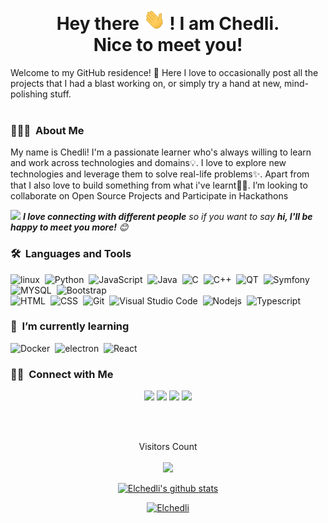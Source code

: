 <h1 align="center">Hey there <img alt="wave" src="https://raw.githubusercontent.com/Elchedli/Elchedli/main/Hi.gif" width="35"> ! I am Chedli.<br> Nice to meet you!</h1>

Welcome to my GitHub residence! 👋 Here I love to occasionally post all the projects that I had a blast working on, or simply try a hand at new, mind-polishing stuff.
<br/><br/>
### 👨🏻‍💻 &nbsp;About Me

My name is Chedli! I'm a passionate learner who's always willing to learn and work across technologies and domains💡. I love to explore new technologies and leverage them to solve real-life problems✨. Apart from that I also love to build something from what i've learnt👨🏻‍. I’m looking to collaborate on Open Source Projects and Participate in Hackathons

<img src="https://media.giphy.com/media/LnQjpWaON8nhr21vNW/giphy.gif" width="40"> <em><b>I love connecting with different people</b> so if you want to say <b>hi, I'll be happy to meet you more!</b> :blush:</em>


### 🛠 &nbsp;Languages and Tools

![linux](https://img.shields.io/badge/-linux-05122A?style=flat&logo=linux)&nbsp;
![Python](https://img.shields.io/badge/-Python-05122A?style=flat&logo=python)&nbsp;
![JavaScript](https://img.shields.io/badge/-JavaScript-05122A?style=flat&logo=javascript)&nbsp;
![Java](https://img.shields.io/badge/-Java-05122A?style=flat&logo=Java&logoColor=FFA518)&nbsp;
![C](https://img.shields.io/badge/-C-05122A?style=flat&logo=C&logoColor=A8B9CC)&nbsp;
![C++](https://img.shields.io/badge/-C++-05122A?style=flat&logo=C%2B%2B&logoColor=00599C)&nbsp;
![QT](https://img.shields.io/badge/-QT-05122A?style=flat&logo=qt)&nbsp;
![Symfony](https://img.shields.io/badge/-Symfony-05122A?style=flat&logo=symfony)&nbsp;
![MYSQL](https://img.shields.io/badge/-MYSQL-05122A?style=flat&logo=mysql)&nbsp;
![Bootstrap](https://img.shields.io/badge/-Bootstrap-05122A?style=flat&logo=bootstrap&logoColor=563D7C)\
![HTML](https://img.shields.io/badge/-HTML-05122A?style=flat&logo=HTML5)&nbsp;
![CSS](https://img.shields.io/badge/-CSS-05122A?style=flat&logo=CSS3&logoColor=1572B6)&nbsp;
![Git](https://img.shields.io/badge/-Git-05122A?style=flat&logo=git)&nbsp;
![Visual Studio Code](https://img.shields.io/badge/-Visual%20Studio%20Code-05122A?style=flat&logo=visual-studio-code&logoColor=007ACC)&nbsp;
![Nodejs](https://img.shields.io/badge/-Nodejs-05122A?style=flat&logo=Nodejs&logoColor=563D7C)&nbsp;
![Typescript](https://img.shields.io/badge/-Typescript-05122A?style=flat&logo=Typescript&logoColor=563D7C)&nbsp;
 
 ### 🌱 &nbsp;I’m currently learning
![Docker](https://img.shields.io/badge/-Docker-05122A?style=flat&logo=Docker&logoColor=563D7C)&nbsp;
![electron](https://img.shields.io/badge/-electron-05122A?style=flat&logo=electron&logoColor=563D7C)&nbsp;
![React](https://img.shields.io/badge/-React-05122A?style=flat&logo=react)&nbsp;

 ### 🤝🏻 &nbsp;Connect with Me

<p align="center">
<a href="https://www.chedli.me"><img src="https://img.shields.io/badge/-Elchedli.me-3423A6?style=flat&logo=Google-Chrome&logoColor=white"/></a>
<a href="mailto:Chedli.elloumi@esprit.com"><img src="https://img.shields.io/badge/-Chedli.elloumi@esprit.com-D14836?style=flat&logo=Gmail&logoColor=white"/></a>
<a href="https://instagram.com/Chedlielloumi"><img src="https://img.shields.io/badge/-@Chedli.elloumi_-E4405F?style=flat&logo=Instagram&logoColor=white"/></a>
<a href="https://www.facebook.com/profile.php?id=100005282886623"><img src="https://img.shields.io/badge/-@Chedliaab-1877F2?style=flat&logo=Facebook&logoColor=white"/></a>
</p>

<br/><br/>
<p align="center">Visitors Count<br/><br/><img src="https://profile-counter.glitch.me/Elchedli/count.svg" /></p>

<p align="center">
  <a href="https://github.com/Elchedli">
    <img src="https://github-readme-stats.vercel.app/api?username=Elchedli&count_private=true&hide_border=true&show_icons=true" alt="Elchedli's github stats">
  </a>
</p>

<p align="center">
  <a href="https://github.com/Elchedli">
<p align="center">
   <p align="center"> <a href="https://github.com/ryo-ma/github-profile-trophy"><img src="https://github-profile-trophy.vercel.app/?username=Elchedli" alt="Elchedli" /></a> </p>
  </a>
</p>
